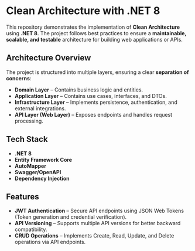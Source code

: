 # Clean Architecture with .NET 8  

This repository demonstrates the implementation of **Clean Architecture** using **.NET 8**. The project follows best practices to ensure a **maintainable, scalable, and testable** architecture for building web applications or APIs.  

## Architecture Overview  
The project is structured into multiple layers, ensuring a clear **separation of concerns**:  

- **Domain Layer** – Contains business logic and entities.  
- **Application Layer** – Contains use cases, interfaces, and DTOs.  
- **Infrastructure Layer** – Implements persistence, authentication, and external integrations.  
- **API Layer (Web Layer)** – Exposes endpoints and handles request processing.  

## Tech Stack  
- **.NET 8**  
- **Entity Framework Core**  
- **AutoMapper**  
- **Swagger/OpenAPI**  
- **Dependency Injection**  

## Features  
- **JWT Authentication** – Secure API endpoints using JSON Web Tokens (Token generation and credential verification).  
- **API Versioning** – Supports multiple API versions for better backward compatibility.  
- **CRUD Operations** – Implements Create, Read, Update, and Delete operations via API endpoints.  
